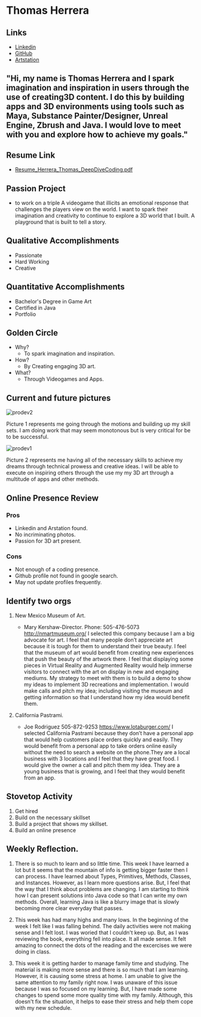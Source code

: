 # Thomas Herrera

## Links

* [Linkedin](https://www.linkedin.com/in/thomas-herrera-906414154?lipi=urn%3Ali%3Apage%3Ad_flagship3_profile_view_base_contact_details%3BMVKO0LNYRwCt77UTo0MdJA%3D%3D)
* [GitHub](https://www.github.com/MrDeliciousman)
* [Artstation](https://trherrera.artstation.com/)

## "Hi, my name is Thomas Herrera and I spark imagination and inspiration in users through the use of creating3D content. I do this by building apps and 3D environments using tools such as Maya, Substance Painter/Designer,  Unreal Engine, Zbrush and Java. I would love to meet with you and explore how to achieve my goals."

## Resume Link

* [Resume_Herrera_Thomas_DeepDiveCoding.pdf]([Resume_Herrera_Thomas_DeepDiveCoding.pdf](https://github.com/MrDeliciousman/MrDeliciousman.github.io/files/2854076/Resume_Herrera_Thomas_DeepDiveCoding.pdf))

## Passion Project

* to work on a triple A videogame that illicits an emotional response that challenges the players view on the world. I want to spark their imagination and creativity to continue to explore a 3D world that I built. A playground that is built to tell a story.

## Qualitative Accomplishments

* Passionate
* Hard Working
* Creative

## Quantitative Accomplishments

* Bachelor's Degree in Game Art
* Certified in Java
* Portfolio

## Golden Circle

* Why?
  * To spark imagination and inspiration.
* How?
  * By Creating engaging 3D art.
* What?
  * Through Videogames and Apps.
  
 ## Current and future pictures
 
 ![prodev2](https://user-images.githubusercontent.com/45956191/52171639-99d63d00-271d-11e9-8393-a3acbd53b368.jpg)

 Picture 1 represents me going through the motions and building up my skill sets. I am doing work that may seem monotonous but is very critical for be to be successful.
 
 ![prodev1](https://user-images.githubusercontent.com/45956191/52171638-99d63d00-271d-11e9-8fed-91f2c8302192.jpg)
 
 Picture 2 represents me having all of the necessary skills to achieve my dreams through technical prowess and creative ideas. I will be able to execute on inspiring others through the use my my 3D art through a multitude of apps and other methods.
  
  ## Online Presence Review
  ### Pros
  * Linkedin and Arstation found.
  * No incriminating photos.
  * Passion for 3D art present.
 
 ### Cons
  * Not enough of a coding presence.
  * Github profile not found in google search.
  * May not update profiles frequently.
  
  ## Identify two orgs
  
  1. New Mexico Museum of Art.
	
     * Mary Kershaw-Director.
	Phone: 505-476-5073
	http://nmartmuseum.org/
	I selected this company because I am a big advocate for art. I feel that many people don’t appreciate art because it is tough for them to understand their true beauty. I feel that the museum of art would benefit from creating new experiences that push the beauty of the artwork there. I feel that displaying some pieces in Virtual Reality and Augmented Reality would help immerse visitors to connect with the art on display in new and engaging mediums. 
My strategy to meet with them is to build a demo to show my ideas to implement 3D recreations and implementation. I would make calls and pitch my idea; including visiting the museum and getting information so that I understand how my idea would benefit them.

2. California Pastrami.

    * Joe Rodriguez
505-872-9253
https://www.lotaburger.com/
I selected California Pastrami because they don’t have a personal app that would help customers place orders quickly and easily. They would benefit from a personal app to take orders online easily without the need to search a website on the phone.They are a local business with 3 locations and I feel that they have great food. I would give the owner a call and pitch them my idea. They are a young business that is growing, and I feel that they would benefit from an app.


## Stovetop Activity

1. Get hired
2. Build on the necessary skillset
3. Build a project that shows my skillset.
4. Build an online presence




  
  ## Weekly Reflection.
  
  1. There is so much to learn and so little time. This week I have learned a lot but it seems that the mountain of info is getting bigger faster then I can process. I have learned about Types, Primitives, Methods, Classes, and Instances. However, as I learn more questions arise. But, I feel that the way that I think about problems are changing. I am starting to think how I can present solutions into Java code so that I can write my own methods. Overall, learning Java is like a blurry image that is slowly becoming more clear everyday that passes.
  
  2. This week has had many highs and many lows. In the beginning of the week I felt like I was falling behind. The daily activities were not making sense and I felt lost. I was woried that I couldn't keep up. But, as I was reviewing the book, everything fell into place. It all made sense. It felt amazing to connect the dots of the reading and the excercises we were doing in class.
  
  3. This week it is getting harder to manage family time and studying. The material is making more sense and there is so much that I am learning. However, it is causing some stress at home. I am unable to give the same attention to my family right now. I was unaware of this issue because I was so focused on my learning. But, I have made some changes to spend some more quality time with my family. Although, this doesn't fix the situation, it helps to ease their stress and help them cope with my new schedule.
